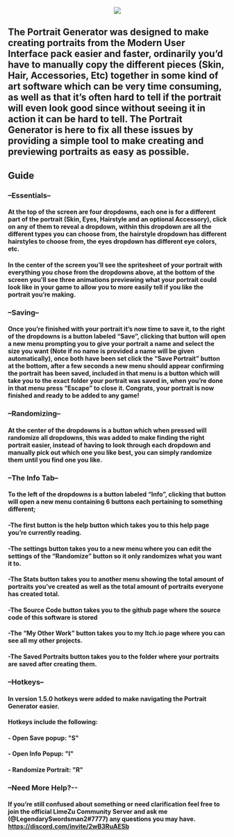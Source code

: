 <p align="center">
  <img src="https://user-images.githubusercontent.com/87250196/235608511-4816a081-e701-4508-863f-60bb39d555a9.png" />
</p>


## The Portrait Generator was designed to make creating portraits from the Modern User Interface pack easier and faster, ordinarily you’d have to manually copy the different pieces (Skin, Hair, Accessories, Etc) together in some kind of art software which can be very time consuming, as well as that it’s often hard to tell if the portrait will even look good since without seeing it in action it can be hard to tell. The Portrait Generator is here to fix all these issues by providing a simple tool to make creating and previewing portraits as easy as possible.

## Guide

### –Essentials–
#### At the top of the screen are four dropdowns, each one is for a different part of the portrait (Skin, Eyes, Hairstyle and an optional Accessory), click on any of them to reveal a dropdown, within this dropdown are all the different types you can choose from, the hairstyle dropdown has different hairstyles to choose from, the eyes dropdown has different eye colors, etc.

#### In the center of the screen you’ll see the spritesheet of your portrait with everything you chose from the dropdowns above, at the bottom of the screen you’ll see three animations previewing what your portrait could look like in your game to allow you to more easily tell if you like the portrait you’re making.

### –Saving–
#### Once you’re finished with your portrait it’s now time to save it, to the right of the dropdowns is a button labeled “Save”, clicking that button will open a new menu prompting you to give your portrait a name and select the size you want (Note if no name is provided a name will be given automatically), once both have been set click the “Save Portrait” button at the bottom, after a few seconds a new menu should appear confirming the portrait has been saved, included in that menu is a button which will take you to the exact folder your portrait was saved in, when you’re done in that menu press “Escape” to close it. Congrats, your portrait is now finished and ready to be added to any game!

### –Randomizing–
#### At the center of the dropdowns is a button which when pressed will randomize all dropdowns, this was added to make finding the right portrait easier, instead of having to look through each dropdown and manually pick out which one you like best, you can simply randomize them until you find one you like.

### –The Info Tab–
#### To the left of the dropdowns is a button labeled “Info”, clicking that button will open a new menu containing 6 buttons each pertaining to something different;
#### -The first button is the help button which takes you to this help page you’re currently reading. 
#### -The settings button takes you to a new menu where you can edit the settings of the “Randomize” button so it only randomizes what you want it to.
#### -The Stats button takes you to another menu showing the total amount of portraits you’ve created as well as the total amount of portraits everyone has created total.
#### -The Source Code button takes you to the github page where the source code of this software is stored
#### -The “My Other Work” button takes you to my Itch.io page where you can see all my other projects.
#### -The Saved Portraits button takes you to the folder where your portraits are saved after creating them.

### –Hotkeys–
#### In version 1.5.0 hotkeys were added to make navigating the Portrait Generator easier.
#### Hotkeys include the following:

#### - Open Save popup: "S"
#### - Open Info Popup: "I"
#### - Randomize Portrait: "R"

### –Need More Help?--
#### If you’re still confused about something or need clarification feel free to join the official LimeZu Community Server and ask me (@LegendarySwordsman2#7777) any questions you may have. https://discord.com/invite/2wB3RuAESb
